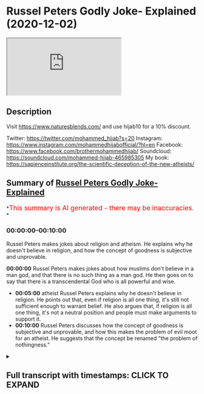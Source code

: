 # Russel Peters Godly Joke- Explained (2020-12-02)

<iframe loading='lazy' allow='autoplay' src='https://www.youtube.com/embed/LkMx5bmYB2I'></iframe>

## Description

Visit <https://www.naturesblends.com/> and use hijab10 for a 10% discount.

Twitter: <https://twitter.com/mohammed_hijab?s=20>
Instagram: <https://www.instagram.com/mohammedhijabofficial/?hl=en>
Facebook: <https://www.facebook.com/brothermohammedhijab/>
Soundcloud: <https://soundcloud.com/mohammed-hijab-465985305>
My book: <https://sapienceinstitute.org/the-scientific-deception-of-the-new-atheists/>

## Summary of [Russel Peters Godly Joke- Explained](https://www.youtube.com/watch?v=LkMx5bmYB2I)

*<span style="color:red; font-size:125%">This summary is AI generated - there may be inaccuracies</span>. *

### <a onclick="modifyYTiframeseektime('0')">00:00:00-00:10:00</a>

 Russel Peters makes jokes about religion and atheism. He explains why he doesn't believe in religion, and how the concept of goodness is subjective and unprovable.

**<a onclick="modifyYTiframeseektime('0')">00:00:00</a>** Russel Peters makes jokes about how muslims don't believe in a man god, and that there is no such thing as a man god. He then goes on to say that there is a transcendental God who is all powerful and wise.

* **<a onclick="modifyYTiframeseektime('300')">00:05:00</a>**  atheist Russel Peters explains why he doesn't believe in religion. He points out that, even if religion is all one thing, it's still not sufficient enough to warrant belief. He also argues that, if religion is all one thing, it's not a neutral position and people must make arguments to support it.
* **<a onclick="modifyYTiframeseektime('600')">00:10:00</a>** Russel Peters discusses how the concept of goodness is subjective and unprovable, and how this makes the problem of evil moot for an atheist. He suggests that the concept be renamed "the problem of nothingness."

<details><summary><h2>Full transcript with timestamps: CLICK TO EXPAND</h2></summary>

<a onclick="modifyYTiframeseektime('5')">0:00:05</a> is the hijab 10  
<a onclick="modifyYTiframeseektime('7')">0:00:07</a> discount code for 10 discount on a wide  
<a onclick="modifyYTiframeseektime('9')">0:00:09</a> range of products including  
<a onclick="modifyYTiframeseektime('11')">0:00:11</a> premium ethiopian black seed products  
<a onclick="modifyYTiframeseektime('13')">0:00:13</a> assalamu alaikum warahmatullahi  
<a onclick="modifyYTiframeseektime('20')">0:00:20</a> yes there is something different yes  
<a onclick="modifyYTiframeseektime('22')">0:00:22</a> there is something unusual  
<a onclick="modifyYTiframeseektime('24')">0:00:24</a> yes there is something that might be a  
<a onclick="modifyYTiframeseektime('26')">0:00:26</a> little bit irritating but don't worry  
<a onclick="modifyYTiframeseektime('28')">0:00:28</a> we'll get rid of ali dawa  
<a onclick="modifyYTiframeseektime('33')">0:00:33</a> today guys what we're going to be doing  
<a onclick="modifyYTiframeseektime('35')">0:00:35</a> is we're going to be responding to some  
<a onclick="modifyYTiframeseektime('37')">0:00:37</a> of the comments made by  
<a onclick="modifyYTiframeseektime('38')">0:00:38</a> a comedian by the name of russell peters  
<a onclick="modifyYTiframeseektime('41')">0:00:41</a> so let's see some of his comments ali  
<a onclick="modifyYTiframeseektime('43')">0:00:43</a> and let's uh comment on those  
<a onclick="modifyYTiframeseektime('45')">0:00:45</a> okay let's do that inshallah yeah okay  
<a onclick="modifyYTiframeseektime('48')">0:00:48</a> so this video was sent to me by brother  
<a onclick="modifyYTiframeseektime('49')">0:00:49</a> and i thought  
<a onclick="modifyYTiframeseektime('51')">0:00:51</a> let's go for inshallah because he's  
<a onclick="modifyYTiframeseektime('52')">0:00:52</a> claimed to be an atheist  
<a onclick="modifyYTiframeseektime('54')">0:00:54</a> really well yeah because he was  
<a onclick="modifyYTiframeseektime('55')">0:00:55</a> essentially an atheist i am as well  
<a onclick="modifyYTiframeseektime('57')">0:00:57</a> yeah you ready yeah uh and he really  
<a onclick="modifyYTiframeseektime('60')">0:01:00</a> you know i remember this one routine  
<a onclick="modifyYTiframeseektime('62')">0:01:02</a> about the you know  
<a onclick="modifyYTiframeseektime('64')">0:01:04</a> whenever you go to a funeral at some  
<a onclick="modifyYTiframeseektime('66')">0:01:06</a> point someone's gonna say  
<a onclick="modifyYTiframeseektime('68')">0:01:08</a> i know he's up there looking down at us  
<a onclick="modifyYTiframeseektime('69')">0:01:09</a> and smiling yeah  
<a onclick="modifyYTiframeseektime('71')">0:01:11</a> you know i was like there is no up there  
<a onclick="modifyYTiframeseektime('73')">0:01:13</a> yeah he's he's probably down there  
<a onclick="modifyYTiframeseektime('75')">0:01:15</a> looking up at us religion has  
<a onclick="modifyYTiframeseektime('79')">0:01:19</a> convinced that there's an invisible man  
<a onclick="modifyYTiframeseektime('81')">0:01:21</a> and is living in the sky exactly  
<a onclick="modifyYTiframeseektime('82')">0:01:22</a> he's watching everything you do but he's  
<a onclick="modifyYTiframeseektime('84')">0:01:24</a> particularly keen on what you do with  
<a onclick="modifyYTiframeseektime('85')">0:01:25</a> your penis  
<a onclick="modifyYTiframeseektime('86')">0:01:26</a> okay let's take a step at a time yeah  
<a onclick="modifyYTiframeseektime('89')">0:01:29</a> yeah so  
<a onclick="modifyYTiframeseektime('90')">0:01:30</a> what i'm starting to realize is this  
<a onclick="modifyYTiframeseektime('91')">0:01:31</a> year so we know in the west for example  
<a onclick="modifyYTiframeseektime('94')">0:01:34</a> a lot of people have turned their back  
<a onclick="modifyYTiframeseektime('96')">0:01:36</a> to christianity yeah due to secularism  
<a onclick="modifyYTiframeseektime('98')">0:01:38</a> and  
<a onclick="modifyYTiframeseektime('98')">0:01:38</a> or the i think what they do a lot of  
<a onclick="modifyYTiframeseektime('101')">0:01:41</a> people do is like  
<a onclick="modifyYTiframeseektime('102')">0:01:42</a> they have a bad experience i think this  
<a onclick="modifyYTiframeseektime('104')">0:01:44</a> is human psychology they have a bad  
<a onclick="modifyYTiframeseektime('105')">0:01:45</a> experience with something  
<a onclick="modifyYTiframeseektime('106')">0:01:46</a> and then they paint everybody the same  
<a onclick="modifyYTiframeseektime('108')">0:01:48</a> so i think where he's coming from is  
<a onclick="modifyYTiframeseektime('110')">0:01:50</a> like it's the same thing because we hear  
<a onclick="modifyYTiframeseektime('111')">0:01:51</a> over and over again with atheists  
<a onclick="modifyYTiframeseektime('112')">0:01:52</a> oh yeah you guys believe in a man in the  
<a onclick="modifyYTiframeseektime('114')">0:01:54</a> sky well that's not really the case  
<a onclick="modifyYTiframeseektime('116')">0:01:56</a> as muslims do we believe in a man in the  
<a onclick="modifyYTiframeseektime('118')">0:01:58</a> sky or this  
<a onclick="modifyYTiframeseektime('120')">0:02:00</a> invisible being or etc because it's  
<a onclick="modifyYTiframeseektime('122')">0:02:02</a> something islamically  
<a onclick="modifyYTiframeseektime('123')">0:02:03</a> we actually laugh at you know we say  
<a onclick="modifyYTiframeseektime('125')">0:02:05</a> look this is actually nonsense  
<a onclick="modifyYTiframeseektime('127')">0:02:07</a> so what would you say to it let's let's  
<a onclick="modifyYTiframeseektime('129')">0:02:09</a> let's imagine russell peters is watching  
<a onclick="modifyYTiframeseektime('131')">0:02:11</a> this  
<a onclick="modifyYTiframeseektime('131')">0:02:11</a> right what would you say to him do you  
<a onclick="modifyYTiframeseektime('133')">0:02:13</a> as a muslim believe in a man in the sky  
<a onclick="modifyYTiframeseektime('136')">0:02:16</a> well if that's the god he doesn't  
<a onclick="modifyYTiframeseektime('137')">0:02:17</a> believe in then that's the god we all  
<a onclick="modifyYTiframeseektime('139')">0:02:19</a> don't believe in as muslims as well  
<a onclick="modifyYTiframeseektime('140')">0:02:20</a> yeah i mean right i mean  
<a onclick="modifyYTiframeseektime('144')">0:02:24</a> you know people don't realize that when  
<a onclick="modifyYTiframeseektime('146')">0:02:26</a> you come into islam you say two things  
<a onclick="modifyYTiframeseektime('148')">0:02:28</a> you say  
<a onclick="modifyYTiframeseektime('152')">0:02:32</a> and then obviously  
<a onclick="modifyYTiframeseektime('155')">0:02:35</a> so i testify that there's no god worthy  
<a onclick="modifyYTiframeseektime('158')">0:02:38</a> of worship  
<a onclick="modifyYTiframeseektime('159')">0:02:39</a> except for allah and that muhammad is  
<a onclick="modifyYTiframeseektime('160')">0:02:40</a> his messenger but the first part of that  
<a onclick="modifyYTiframeseektime('162')">0:02:42</a> is a negation  
<a onclick="modifyYTiframeseektime('164')">0:02:44</a> right so there is no god  
<a onclick="modifyYTiframeseektime('167')">0:02:47</a> worthy of worship except for allah right  
<a onclick="modifyYTiframeseektime('171')">0:02:51</a> so this negation actually cancels out  
<a onclick="modifyYTiframeseektime('174')">0:02:54</a> all anthropomorphic understandings of  
<a onclick="modifyYTiframeseektime('177')">0:02:57</a> god meaning so it's not right he can  
<a onclick="modifyYTiframeseektime('178')">0:02:58</a> come the same  
<a onclick="modifyYTiframeseektime('179')">0:02:59</a> or are you saying that you don't believe  
<a onclick="modifyYTiframeseektime('181')">0:03:01</a> in any other man gods  
<a onclick="modifyYTiframeseektime('182')">0:03:02</a> but the man good we don't believe in a  
<a onclick="modifyYTiframeseektime('184')">0:03:04</a> man god okay so we don't we don't  
<a onclick="modifyYTiframeseektime('185')">0:03:05</a> believe in any man god right because  
<a onclick="modifyYTiframeseektime('187')">0:03:07</a> you're special we don't believe in so no  
<a onclick="modifyYTiframeseektime('189')">0:03:09</a> man gods but our man god is different  
<a onclick="modifyYTiframeseektime('192')">0:03:12</a> no we don't believe in any man can be  
<a onclick="modifyYTiframeseektime('194')">0:03:14</a> god in fact  
<a onclick="modifyYTiframeseektime('195')">0:03:15</a> we don't think it's intelligible  
<a onclick="modifyYTiframeseektime('196')">0:03:16</a> conceivable or pardonable  
<a onclick="modifyYTiframeseektime('199')">0:03:19</a> that we can point at any man with a date  
<a onclick="modifyYTiframeseektime('201')">0:03:21</a> of birth and say that that  
<a onclick="modifyYTiframeseektime('202')">0:03:22</a> man is god okay i mean you're right  
<a onclick="modifyYTiframeseektime('204')">0:03:24</a> edward  
<a onclick="modifyYTiframeseektime('205')">0:03:25</a> so anyone with a date of birth that you  
<a onclick="modifyYTiframeseektime('207')">0:03:27</a> look at and you point to that person  
<a onclick="modifyYTiframeseektime('209')">0:03:29</a> yes we can't point to anybody like that  
<a onclick="modifyYTiframeseektime('211')">0:03:31</a> and say that that person is god because  
<a onclick="modifyYTiframeseektime('213')">0:03:33</a> god is by definition pre-eternal  
<a onclick="modifyYTiframeseektime('216')">0:03:36</a> and post-eternal god is the necessary  
<a onclick="modifyYTiframeseektime('219')">0:03:39</a> being  
<a onclick="modifyYTiframeseektime('220')">0:03:40</a> the sovereign  
<a onclick="modifyYTiframeseektime('224')">0:03:44</a> i made a joke it just went over there i  
<a onclick="modifyYTiframeseektime('225')">0:03:45</a> called edward i called you edward  
<a onclick="modifyYTiframeseektime('228')">0:03:48</a> because you used such a sophisticated  
<a onclick="modifyYTiframeseektime('230')">0:03:50</a> language and you sounded like an edward  
<a onclick="modifyYTiframeseektime('231')">0:03:51</a> i'm sorry  
<a onclick="modifyYTiframeseektime('233')">0:03:53</a> it was a joke that went bad why are you  
<a onclick="modifyYTiframeseektime('234')">0:03:54</a> saying that you know  
<a onclick="modifyYTiframeseektime('236')">0:03:56</a> us ethnics can't say clever  
<a onclick="modifyYTiframeseektime('242')">0:04:02</a> so um yeah it's not possible that so  
<a onclick="modifyYTiframeseektime('245')">0:04:05</a> we don't look at any human being and say  
<a onclick="modifyYTiframeseektime('246')">0:04:06</a> that's god in fact the quran is candid  
<a onclick="modifyYTiframeseektime('248')">0:04:08</a> about this  
<a onclick="modifyYTiframeseektime('249')">0:04:09</a> issue the quran is unequivocal about the  
<a onclick="modifyYTiframeseektime('251')">0:04:11</a> issue that there is no human being that  
<a onclick="modifyYTiframeseektime('253')">0:04:13</a> can be god  
<a onclick="modifyYTiframeseektime('254')">0:04:14</a> so we also reject that kind of god  
<a onclick="modifyYTiframeseektime('257')">0:04:17</a> with him we're on the same page on that  
<a onclick="modifyYTiframeseektime('259')">0:04:19</a> we'd reject a man god looking up and  
<a onclick="modifyYTiframeseektime('261')">0:04:21</a> pointing out  
<a onclick="modifyYTiframeseektime('261')">0:04:21</a> you know us from the sky whatever it may  
<a onclick="modifyYTiframeseektime('263')">0:04:23</a> be we do believe in a transcendental god  
<a onclick="modifyYTiframeseektime('266')">0:04:26</a> we do believe in a god that is all  
<a onclick="modifyYTiframeseektime('267')">0:04:27</a> powerful or wise or knowledgeable  
<a onclick="modifyYTiframeseektime('270')">0:04:30</a> because we look at the fact that the  
<a onclick="modifyYTiframeseektime('272')">0:04:32</a> universe  
<a onclick="modifyYTiframeseektime('272')">0:04:32</a> is in is finely tuned we look at the  
<a onclick="modifyYTiframeseektime('275')">0:04:35</a> fact that the universe  
<a onclick="modifyYTiframeseektime('276')">0:04:36</a> has laws and we attribute to that a law  
<a onclick="modifyYTiframeseektime('279')">0:04:39</a> maker  
<a onclick="modifyYTiframeseektime('280')">0:04:40</a> yeah that's as simple as that really we  
<a onclick="modifyYTiframeseektime('281')">0:04:41</a> attribute a lawmaker with intelligence  
<a onclick="modifyYTiframeseektime('284')">0:04:44</a> uh with power and it's not the case i'm  
<a onclick="modifyYTiframeseektime('287')">0:04:47</a> a new atheist and he's really kind of  
<a onclick="modifyYTiframeseektime('288')">0:04:48</a> regurgitating new atheist jargon here  
<a onclick="modifyYTiframeseektime('290')">0:04:50</a> they usually straw man religion before  
<a onclick="modifyYTiframeseektime('293')">0:04:53</a> they can  
<a onclick="modifyYTiframeseektime('293')">0:04:53</a> try and attack it these conceptions of  
<a onclick="modifyYTiframeseektime('296')">0:04:56</a> god is something we don't accept  
<a onclick="modifyYTiframeseektime('297')">0:04:57</a> exactly i might go to church and i'd be  
<a onclick="modifyYTiframeseektime('299')">0:04:59</a> like doesn't add up to me in here  
<a onclick="modifyYTiframeseektime('301')">0:05:01</a> just something seems off and  
<a onclick="modifyYTiframeseektime('304')">0:05:04</a> and i had questions and you weren't  
<a onclick="modifyYTiframeseektime('306')">0:05:06</a> allowed to ask questions  
<a onclick="modifyYTiframeseektime('308')">0:05:08</a> and i'm like well that seems a little  
<a onclick="modifyYTiframeseektime('310')">0:05:10</a> odd okay so  
<a onclick="modifyYTiframeseektime('312')">0:05:12</a> asking questions maybe he's talking  
<a onclick="modifyYTiframeseektime('314')">0:05:14</a> about  
<a onclick="modifyYTiframeseektime('316')">0:05:16</a> christianity um god knows  
<a onclick="modifyYTiframeseektime('319')">0:05:19</a> medieval times where you know they were  
<a onclick="modifyYTiframeseektime('322')">0:05:22</a> i found a mistake in  
<a onclick="modifyYTiframeseektime('323')">0:05:23</a> burning people who are involved in  
<a onclick="modifyYTiframeseektime('324')">0:05:24</a> science and all these kind of things  
<a onclick="modifyYTiframeseektime('326')">0:05:26</a> so is he coming from the angle where  
<a onclick="modifyYTiframeseektime('328')">0:05:28</a> he's saying well hold on a second i want  
<a onclick="modifyYTiframeseektime('329')">0:05:29</a> to ask questions you don't even allow me  
<a onclick="modifyYTiframeseektime('330')">0:05:30</a> to ask questions then you want me to  
<a onclick="modifyYTiframeseektime('331')">0:05:31</a> believe in that  
<a onclick="modifyYTiframeseektime('332')">0:05:32</a> to be fair even to christianity i don't  
<a onclick="modifyYTiframeseektime('333')">0:05:33</a> even think it's like i wouldn't even  
<a onclick="modifyYTiframeseektime('335')">0:05:35</a> characterize it like that you know  
<a onclick="modifyYTiframeseektime('337')">0:05:37</a> obviously people point out to galileo as  
<a onclick="modifyYTiframeseektime('340')">0:05:40</a> um but most historians of science they  
<a onclick="modifyYTiframeseektime('342')">0:05:42</a> don't see that as  
<a onclick="modifyYTiframeseektime('343')">0:05:43</a> because he said we spoke of the  
<a onclick="modifyYTiframeseektime('345')">0:05:45</a> heliocentric model there's a lot more  
<a onclick="modifyYTiframeseektime('347')">0:05:47</a> that came into it  
<a onclick="modifyYTiframeseektime('348')">0:05:48</a> i don't think any rational actor in the  
<a onclick="modifyYTiframeseektime('350')">0:05:50</a> world doesn't allow  
<a onclick="modifyYTiframeseektime('352')">0:05:52</a> or a community of rational people don't  
<a onclick="modifyYTiframeseektime('354')">0:05:54</a> allow questions to be asked  
<a onclick="modifyYTiframeseektime('356')">0:05:56</a> certain things would be even christians  
<a onclick="modifyYTiframeseektime('357')">0:05:57</a> and jews and muslims  
<a onclick="modifyYTiframeseektime('359')">0:05:59</a> religious people we have been asking  
<a onclick="modifyYTiframeseektime('360')">0:06:00</a> critical questions for  
<a onclick="modifyYTiframeseektime('362')">0:06:02</a> god god knows how long that is so i  
<a onclick="modifyYTiframeseektime('365')">0:06:05</a> don't even accept his anecdote as  
<a onclick="modifyYTiframeseektime('367')">0:06:07</a> generalizable right it's sometimes it  
<a onclick="modifyYTiframeseektime('369')">0:06:09</a> can be true that okay well maybe he's  
<a onclick="modifyYTiframeseektime('371')">0:06:11</a> asked some certain questions about the  
<a onclick="modifyYTiframeseektime('372')">0:06:12</a> trinity or certain question about the  
<a onclick="modifyYTiframeseektime('374')">0:06:14</a> man god  
<a onclick="modifyYTiframeseektime('374')">0:06:14</a> and he wasn't given a satisfactory  
<a onclick="modifyYTiframeseektime('376')">0:06:16</a> answer and we don't think christianity  
<a onclick="modifyYTiframeseektime('378')">0:06:18</a> has satisfactory answers for those  
<a onclick="modifyYTiframeseektime('380')">0:06:20</a> questions because remember they do  
<a onclick="modifyYTiframeseektime('381')">0:06:21</a> believe in a man god  
<a onclick="modifyYTiframeseektime('382')">0:06:22</a> but once again we shouldn't kind of  
<a onclick="modifyYTiframeseektime('384')">0:06:24</a> superimpose christian ideas on islam  
<a onclick="modifyYTiframeseektime('387')">0:06:27</a> and that's what i think he's done he  
<a onclick="modifyYTiframeseektime('388')">0:06:28</a> said religion is all one thing  
<a onclick="modifyYTiframeseektime('390')">0:06:30</a> um and basically it's all it's all one  
<a onclick="modifyYTiframeseektime('393')">0:06:33</a> kind of thing and  
<a onclick="modifyYTiframeseektime('394')">0:06:34</a> it's it's really not so he's not being  
<a onclick="modifyYTiframeseektime('396')">0:06:36</a> sophisticated in his response here  
<a onclick="modifyYTiframeseektime('397')">0:06:37</a> yeah exactly you know i think i think  
<a onclick="modifyYTiframeseektime('399')">0:06:39</a> sometimes i believe some certain  
<a onclick="modifyYTiframeseektime('401')">0:06:41</a> atheists they  
<a onclick="modifyYTiframeseektime('402')">0:06:42</a> they're looking for an excuse not to  
<a onclick="modifyYTiframeseektime('404')">0:06:44</a> believe and they  
<a onclick="modifyYTiframeseektime('405')">0:06:45</a> have one bad experience and they'll be  
<a onclick="modifyYTiframeseektime('406')">0:06:46</a> like okay i'll hold onto this for the  
<a onclick="modifyYTiframeseektime('407')">0:06:47</a> rest of my life if anybody asks me why  
<a onclick="modifyYTiframeseektime('408')">0:06:48</a> not  
<a onclick="modifyYTiframeseektime('409')">0:06:49</a> oh this is the reason why and sometimes  
<a onclick="modifyYTiframeseektime('411')">0:06:51</a> fooling yourself you know because then  
<a onclick="modifyYTiframeseektime('412')">0:06:52</a> they the signs of god around you let's  
<a onclick="modifyYTiframeseektime('414')">0:06:54</a> suppose christianity or whether they  
<a onclick="modifyYTiframeseektime('415')">0:06:55</a> didn't  
<a onclick="modifyYTiframeseektime('416')">0:06:56</a> tell you uh like for example you know  
<a onclick="modifyYTiframeseektime('417')">0:06:57</a> how many people we know that came to  
<a onclick="modifyYTiframeseektime('418')">0:06:58</a> islam yeah in the church they didn't let  
<a onclick="modifyYTiframeseektime('419')">0:06:59</a> me ask they didn't go and say okay i'm  
<a onclick="modifyYTiframeseektime('420')">0:07:00</a> to be an atheist they said no  
<a onclick="modifyYTiframeseektime('422')">0:07:02</a> there has to be a creator it's just this  
<a onclick="modifyYTiframeseektime('423')">0:07:03</a> doesn't make sense to me they're not  
<a onclick="modifyYTiframeseektime('425')">0:07:05</a> allowing me to ask questions okay i'll  
<a onclick="modifyYTiframeseektime('426')">0:07:06</a> go to another church and ask questions  
<a onclick="modifyYTiframeseektime('427')">0:07:07</a> it's not sufficient enough  
<a onclick="modifyYTiframeseektime('428')">0:07:08</a> you don't just hold that on and be like  
<a onclick="modifyYTiframeseektime('430')">0:07:10</a> okay i think it's like a card that you  
<a onclick="modifyYTiframeseektime('432')">0:07:12</a> use where  
<a onclick="modifyYTiframeseektime('432')">0:07:12</a> you make your nest feel better and be  
<a onclick="modifyYTiframeseektime('434')">0:07:14</a> like no no you know i seek the truth  
<a onclick="modifyYTiframeseektime('436')">0:07:16</a> they didn't give me so  
<a onclick="modifyYTiframeseektime('437')">0:07:17</a> i'm just going to live my life how i  
<a onclick="modifyYTiframeseektime('438')">0:07:18</a> want to see good point  
<a onclick="modifyYTiframeseektime('441')">0:07:21</a> because the the signs of allah you know  
<a onclick="modifyYTiframeseektime('443')">0:07:23</a> verses over versus what it talks about  
<a onclick="modifyYTiframeseektime('445')">0:07:25</a> even  
<a onclick="modifyYTiframeseektime('445')">0:07:25</a> in your own self you know if you're not  
<a onclick="modifyYTiframeseektime('447')">0:07:27</a> going to question that i don't know man  
<a onclick="modifyYTiframeseektime('449')">0:07:29</a> i feel you i'm an atheist myself yeah i  
<a onclick="modifyYTiframeseektime('451')">0:07:31</a> mean i was probably a jew at some point  
<a onclick="modifyYTiframeseektime('452')">0:07:32</a> i was raised jewish actually yeah i was  
<a onclick="modifyYTiframeseektime('454')">0:07:34</a> raised jewish but at one point i mean i  
<a onclick="modifyYTiframeseektime('455')">0:07:35</a> haven't gone to a synagogue and  
<a onclick="modifyYTiframeseektime('457')">0:07:37</a> he paused it just one thing i he says  
<a onclick="modifyYTiframeseektime('459')">0:07:39</a> you're probably a jew at one point so  
<a onclick="modifyYTiframeseektime('461')">0:07:41</a> i think there's an assumption here which  
<a onclick="modifyYTiframeseektime('462')">0:07:42</a> is that whenever he thinks that  
<a onclick="modifyYTiframeseektime('465')">0:07:45</a> socialization can only happen towards  
<a onclick="modifyYTiframeseektime('467')">0:07:47</a> religion and you can't be socialized  
<a onclick="modifyYTiframeseektime('468')">0:07:48</a> into atheism  
<a onclick="modifyYTiframeseektime('470')">0:07:50</a> you know to be honest one time i'll tell  
<a onclick="modifyYTiframeseektime('471')">0:07:51</a> you something interesting right um  
<a onclick="modifyYTiframeseektime('474')">0:07:54</a> i was doing something when i was working  
<a onclick="modifyYTiframeseektime('475')">0:07:55</a> as a teacher i was asking the kids in my  
<a onclick="modifyYTiframeseektime('478')">0:07:58</a> classroom  
<a onclick="modifyYTiframeseektime('479')">0:07:59</a> i was asking them if they knew what  
<a onclick="modifyYTiframeseektime('480')">0:08:00</a> atheism was and if they knew what  
<a onclick="modifyYTiframeseektime('482')">0:08:02</a> christianity was and  
<a onclick="modifyYTiframeseektime('483')">0:08:03</a> all those things because there were key  
<a onclick="modifyYTiframeseektime('484')">0:08:04</a> terms right and then i asked follow-up  
<a onclick="modifyYTiframeseektime('486')">0:08:06</a> questions who would identify as an  
<a onclick="modifyYTiframeseektime('487')">0:08:07</a> atheist who'd identifies  
<a onclick="modifyYTiframeseektime('489')">0:08:09</a> uh christian who and so on and i would  
<a onclick="modifyYTiframeseektime('492')">0:08:12</a> say the majority of kids in the  
<a onclick="modifyYTiframeseektime('493')">0:08:13</a> classroom put their hands up  
<a onclick="modifyYTiframeseektime('495')">0:08:15</a> in identifying as an atheist then i said  
<a onclick="modifyYTiframeseektime('497')">0:08:17</a> what is atheism and those same kids  
<a onclick="modifyYTiframeseektime('499')">0:08:19</a> that put their hands up when when i  
<a onclick="modifyYTiframeseektime('501')">0:08:21</a> asked them what is atheism  
<a onclick="modifyYTiframeseektime('503')">0:08:23</a> sorry what would you identify as they  
<a onclick="modifyYTiframeseektime('506')">0:08:26</a> didn't know what atheism  
<a onclick="modifyYTiframeseektime('507')">0:08:27</a> entailed in in even a basic way  
<a onclick="modifyYTiframeseektime('510')">0:08:30</a> so you can be socialized into atheism  
<a onclick="modifyYTiframeseektime('512')">0:08:32</a> just as you can be socialized into  
<a onclick="modifyYTiframeseektime('513')">0:08:33</a> christianity  
<a onclick="modifyYTiframeseektime('514')">0:08:34</a> it's it's this um this idea of  
<a onclick="modifyYTiframeseektime('517')">0:08:37</a> neutrality has to be argued for  
<a onclick="modifyYTiframeseektime('519')">0:08:39</a> if you want to say that well atheism is  
<a onclick="modifyYTiframeseektime('521')">0:08:41</a> a neutral  
<a onclick="modifyYTiframeseektime('523')">0:08:43</a> thing yeah but you have to argue that  
<a onclick="modifyYTiframeseektime('524')">0:08:44</a> that is the case are people born  
<a onclick="modifyYTiframeseektime('526')">0:08:46</a> believing in atheism because  
<a onclick="modifyYTiframeseektime('528')">0:08:48</a> actually there were studies was it was  
<a onclick="modifyYTiframeseektime('530')">0:08:50</a> oxford university yeah  
<a onclick="modifyYTiframeseektime('531')">0:08:51</a> 2011 the anthropological society they  
<a onclick="modifyYTiframeseektime('533')">0:08:53</a> said that most people are born believing  
<a onclick="modifyYTiframeseektime('535')">0:08:55</a> in high power  
<a onclick="modifyYTiframeseektime('536')">0:08:56</a> so so we can say the neutral position is  
<a onclick="modifyYTiframeseektime('537')">0:08:57</a> you're all believers right but  
<a onclick="modifyYTiframeseektime('539')">0:08:59</a> as an intellectual position as an  
<a onclick="modifyYTiframeseektime('540')">0:09:00</a> intellectual position we both have to  
<a onclick="modifyYTiframeseektime('542')">0:09:02</a> make arguments  
<a onclick="modifyYTiframeseektime('543')">0:09:03</a> we have to show why that is the neutral  
<a onclick="modifyYTiframeseektime('544')">0:09:04</a> position but he hasn't done that he  
<a onclick="modifyYTiframeseektime('546')">0:09:06</a> assumes that to be the case  
<a onclick="modifyYTiframeseektime('548')">0:09:08</a> yeah but he hasn't shown any evidence  
<a onclick="modifyYTiframeseektime('549')">0:09:09</a> for it yeah exactly it's true very very  
<a onclick="modifyYTiframeseektime('551')">0:09:11</a> important  
<a onclick="modifyYTiframeseektime('552')">0:09:12</a> but my whole goal is just listen at the  
<a onclick="modifyYTiframeseektime('554')">0:09:14</a> end of the day  
<a onclick="modifyYTiframeseektime('555')">0:09:15</a> did i do good things and nice things for  
<a onclick="modifyYTiframeseektime('557')">0:09:17</a> people when i was here that's all i care  
<a onclick="modifyYTiframeseektime('559')">0:09:19</a> about yeah  
<a onclick="modifyYTiframeseektime('560')">0:09:20</a> and i think we can end on this point  
<a onclick="modifyYTiframeseektime('561')">0:09:21</a> here this what he just mentioned did i  
<a onclick="modifyYTiframeseektime('563')">0:09:23</a> do good things that's what i care about  
<a onclick="modifyYTiframeseektime('567')">0:09:27</a> we've discussed this before what's good  
<a onclick="modifyYTiframeseektime('568')">0:09:28</a> thing good who defines what goodness is  
<a onclick="modifyYTiframeseektime('570')">0:09:30</a> good who does who do you prioritize  
<a onclick="modifyYTiframeseektime('572')">0:09:32</a> being good too right and if we think  
<a onclick="modifyYTiframeseektime('574')">0:09:34</a> about in our  
<a onclick="modifyYTiframeseektime('575')">0:09:35</a> sense like we live here and on this  
<a onclick="modifyYTiframeseektime('576')">0:09:36</a> planet on this earth  
<a onclick="modifyYTiframeseektime('578')">0:09:38</a> being good i think what would you say  
<a onclick="modifyYTiframeseektime('580')">0:09:40</a> who should you be the most kind to  
<a onclick="modifyYTiframeseektime('582')">0:09:42</a> let's let's put it like who would you  
<a onclick="modifyYTiframeseektime('583')">0:09:43</a> say you should be the most kind to who  
<a onclick="modifyYTiframeseektime('584')">0:09:44</a> deserves your  
<a onclick="modifyYTiframeseektime('585')">0:09:45</a> most gratitude and kindness and for you  
<a onclick="modifyYTiframeseektime('587')">0:09:47</a> to obey like  
<a onclick="modifyYTiframeseektime('588')">0:09:48</a> let's not let's particularly got out the  
<a onclick="modifyYTiframeseektime('590')">0:09:50</a> picture for a second who would you say  
<a onclick="modifyYTiframeseektime('591')">0:09:51</a> like  
<a onclick="modifyYTiframeseektime('592')">0:09:52</a> me i was like my parents okay yeah and  
<a onclick="modifyYTiframeseektime('594')">0:09:54</a> then uh maybe after that  
<a onclick="modifyYTiframeseektime('596')">0:09:56</a> i don't know maybe my brother i don't  
<a onclick="modifyYTiframeseektime('597')">0:09:57</a> know maybe then my wife or my kids i  
<a onclick="modifyYTiframeseektime('599')">0:09:59</a> don't know yeah  
<a onclick="modifyYTiframeseektime('600')">0:10:00</a> there's hierarchy yeah because you know  
<a onclick="modifyYTiframeseektime('601')">0:10:01</a> okay well the thing is we believe in a  
<a onclick="modifyYTiframeseektime('603')">0:10:03</a> creator  
<a onclick="modifyYTiframeseektime('604')">0:10:04</a> then the definition a lot of people come  
<a onclick="modifyYTiframeseektime('607')">0:10:07</a> and ask this question okay you know  
<a onclick="modifyYTiframeseektime('608')">0:10:08</a> mother teresa where she going to go i'm  
<a onclick="modifyYTiframeseektime('610')">0:10:10</a> like look if you understand what shirk  
<a onclick="modifyYTiframeseektime('611')">0:10:11</a> is  
<a onclick="modifyYTiframeseektime('612')">0:10:12</a> and what the what shirk means if you are  
<a onclick="modifyYTiframeseektime('615')">0:10:15</a> good to everybody if ali dawa is good to  
<a onclick="modifyYTiframeseektime('617')">0:10:17</a> everyone charitable everybody loves  
<a onclick="modifyYTiframeseektime('618')">0:10:18</a> alidawah his child children he helps  
<a onclick="modifyYTiframeseektime('620')">0:10:20</a> everybody  
<a onclick="modifyYTiframeseektime('621')">0:10:21</a> when he goes home he insults his mom he  
<a onclick="modifyYTiframeseektime('622')">0:10:22</a> beats his mom up is ali dawa a good  
<a onclick="modifyYTiframeseektime('624')">0:10:24</a> person  
<a onclick="modifyYTiframeseektime('625')">0:10:25</a> everyone's going to say no hold on a  
<a onclick="modifyYTiframeseektime('627')">0:10:27</a> second i'm good to everybody then how do  
<a onclick="modifyYTiframeseektime('629')">0:10:29</a> you expect the treatment of entering  
<a onclick="modifyYTiframeseektime('630')">0:10:30</a> paradise in the hereafter when you're  
<a onclick="modifyYTiframeseektime('631')">0:10:31</a> going to go to god and say god i was  
<a onclick="modifyYTiframeseektime('632')">0:10:32</a> good to every  
<a onclick="modifyYTiframeseektime('633')">0:10:33</a> everyone i was good to but you  
<a onclick="modifyYTiframeseektime('635')">0:10:35</a> disobeying the commandments  
<a onclick="modifyYTiframeseektime('637')">0:10:37</a> of allah um and not acknowledging him  
<a onclick="modifyYTiframeseektime('640')">0:10:40</a> and not  
<a onclick="modifyYTiframeseektime('641')">0:10:41</a> maybe some some people who hate god then  
<a onclick="modifyYTiframeseektime('643')">0:10:43</a> how are you a good person i think we  
<a onclick="modifyYTiframeseektime('645')">0:10:45</a> need to understand the redefine what is  
<a onclick="modifyYTiframeseektime('647')">0:10:47</a> good  
<a onclick="modifyYTiframeseektime('647')">0:10:47</a> well it's a good point i mean at the end  
<a onclick="modifyYTiframeseektime('649')">0:10:49</a> of the day like you say um  
<a onclick="modifyYTiframeseektime('651')">0:10:51</a> goodness is a metaphysic it's not  
<a onclick="modifyYTiframeseektime('652')">0:10:52</a> something which is empirically uh  
<a onclick="modifyYTiframeseektime('654')">0:10:54</a> justified  
<a onclick="modifyYTiframeseektime('654')">0:10:54</a> you can't put goodness under a  
<a onclick="modifyYTiframeseektime('656')">0:10:56</a> microscope and so  
<a onclick="modifyYTiframeseektime('658')">0:10:58</a> yeah you can't put goodness under from  
<a onclick="modifyYTiframeseektime('659')">0:10:59</a> his point of view goodness doesn't exist  
<a onclick="modifyYTiframeseektime('662')">0:11:02</a> if you're a materialist naturalist  
<a onclick="modifyYTiframeseektime('664')">0:11:04</a> materialist okay  
<a onclick="modifyYTiframeseektime('665')">0:11:05</a> atheist you can't actually talk about  
<a onclick="modifyYTiframeseektime('668')">0:11:08</a> morality in any meaningful objectively  
<a onclick="modifyYTiframeseektime('671')">0:11:11</a> objectively meaningful way because you  
<a onclick="modifyYTiframeseektime('673')">0:11:13</a> can't put morality under a microscope  
<a onclick="modifyYTiframeseektime('675')">0:11:15</a> and so goodness is going to be totally  
<a onclick="modifyYTiframeseektime('678')">0:11:18</a> subjective  
<a onclick="modifyYTiframeseektime('679')">0:11:19</a> it's going to be something which is a  
<a onclick="modifyYTiframeseektime('680')">0:11:20</a> social construct or a cultural construct  
<a onclick="modifyYTiframeseektime('682')">0:11:22</a> of some sort  
<a onclick="modifyYTiframeseektime('683')">0:11:23</a> and therefore something which you  
<a onclick="modifyYTiframeseektime('685')">0:11:25</a> shouldn't be using as an argument  
<a onclick="modifyYTiframeseektime('687')">0:11:27</a> and so that on the flip side as well the  
<a onclick="modifyYTiframeseektime('689')">0:11:29</a> problem of evil becomes redundant for an  
<a onclick="modifyYTiframeseektime('690')">0:11:30</a> atheist because  
<a onclick="modifyYTiframeseektime('691')">0:11:31</a> evil is unprovable it's a metaphysically  
<a onclick="modifyYTiframeseektime('694')">0:11:34</a> unprovable thing  
<a onclick="modifyYTiframeseektime('696')">0:11:36</a> so once again when atheists like this  
<a onclick="modifyYTiframeseektime('699')">0:11:39</a> individual  
<a onclick="modifyYTiframeseektime('700')">0:11:40</a> says mentions goodness and you know  
<a onclick="modifyYTiframeseektime('702')">0:11:42</a> badness if you like you know  
<a onclick="modifyYTiframeseektime('704')">0:11:44</a> is he talking about something which  
<a onclick="modifyYTiframeseektime('705')">0:11:45</a> exists objectively in the real world  
<a onclick="modifyYTiframeseektime('707')">0:11:47</a> and if so how can you prove it you know  
<a onclick="modifyYTiframeseektime('709')">0:11:49</a> demonstrably  
<a onclick="modifyYTiframeseektime('710')">0:11:50</a> how can you show us you know because  
<a onclick="modifyYTiframeseektime('712')">0:11:52</a> it's not empirically uh justified just  
<a onclick="modifyYTiframeseektime('714')">0:11:54</a> in the same way as you would say  
<a onclick="modifyYTiframeseektime('716')">0:11:56</a> god is not something you can put under a  
<a onclick="modifyYTiframeseektime('717')">0:11:57</a> microscope therefore i don't believe him  
<a onclick="modifyYTiframeseektime('719')">0:11:59</a> so if you want to have your cake then  
<a onclick="modifyYTiframeseektime('720')">0:12:00</a> you can't have your cake and eat it both  
<a onclick="modifyYTiframeseektime('722')">0:12:02</a> if you if you want to reject  
<a onclick="modifyYTiframeseektime('723')">0:12:03</a> metaphysical um explanations for for  
<a onclick="modifyYTiframeseektime('726')">0:12:06</a> example why we're here  
<a onclick="modifyYTiframeseektime('727')">0:12:07</a> then also you have to uh reject  
<a onclick="modifyYTiframeseektime('730')">0:12:10</a> metaphysical morality matter  
<a onclick="modifyYTiframeseektime('732')">0:12:12</a> all kinds of metaphysics exactly yeah so  
<a onclick="modifyYTiframeseektime('735')">0:12:15</a> so to be honest instead of calling it  
<a onclick="modifyYTiframeseektime('736')">0:12:16</a> the economy come and call it the problem  
<a onclick="modifyYTiframeseektime('737')">0:12:17</a> of evil can we call it like  
<a onclick="modifyYTiframeseektime('739')">0:12:19</a> the problem of nothingness or the  
<a onclick="modifyYTiframeseektime('740')">0:12:20</a> problem of the atoms because you know if  
<a onclick="modifyYTiframeseektime('742')">0:12:22</a> you think about  
<a onclick="modifyYTiframeseektime('742')">0:12:22</a> you can't come and talk about evil and  
<a onclick="modifyYTiframeseektime('744')">0:12:24</a> good because you're an atheist  
<a onclick="modifyYTiframeseektime('746')">0:12:26</a> so you can't even come to me with the  
<a onclick="modifyYTiframeseektime('747')">0:12:27</a> problem of evil absolutely an atheist  
<a onclick="modifyYTiframeseektime('748')">0:12:28</a> for me  
<a onclick="modifyYTiframeseektime('749')">0:12:29</a> um cannot claim that or you know cannot  
<a onclick="modifyYTiframeseektime('752')">0:12:32</a> prove  
<a onclick="modifyYTiframeseektime('753')">0:12:33</a> that evil or goodness objectively exists  
<a onclick="modifyYTiframeseektime('756')">0:12:36</a> they can't prove that and therefore  
<a onclick="modifyYTiframeseektime('758')">0:12:38</a> using it as an argument against  
<a onclick="modifyYTiframeseektime('760')">0:12:40</a> religion or for atheism or for morality  
<a onclick="modifyYTiframeseektime('763')">0:12:43</a> irreligious morality  
<a onclick="modifyYTiframeseektime('764')">0:12:44</a> is really a redundant it's a moot point  
<a onclick="modifyYTiframeseektime('767')">0:12:47</a> and uh it doesn't get you far  
<a onclick="modifyYTiframeseektime('768')">0:12:48</a> and broken sisters on that note do not  
<a onclick="modifyYTiframeseektime('771')">0:12:51</a> forget to subscribe  
<a onclick="modifyYTiframeseektime('772')">0:12:52</a> to my channel um it's on your channel  
<a onclick="modifyYTiframeseektime('775')">0:12:55</a> i don't know whose channel is going to  
<a onclick="modifyYTiframeseektime('776')">0:12:56</a> be well watch it obviously on your  
<a onclick="modifyYTiframeseektime('777')">0:12:57</a> channel  
<a onclick="modifyYTiframeseektime('778')">0:12:58</a> okay you watch the video on hijab  
<a onclick="modifyYTiframeseektime('779')">0:12:59</a> channel please subscribe to my channel  
<a onclick="modifyYTiframeseektime('781')">0:13:01</a> you're going to do that you're going to  
<a onclick="modifyYTiframeseektime('782')">0:13:02</a> subscribe to his channel so you can  
<a onclick="modifyYTiframeseektime('783')">0:13:03</a> always be bombarded with the most  
<a onclick="modifyYTiframeseektime('785')">0:13:05</a> ridiculous  
<a onclick="modifyYTiframeseektime('786')">0:13:06</a> content until next time assalamu alaikum  
<a onclick="modifyYTiframeseektime('802')">0:13:22</a> you  
</details>
